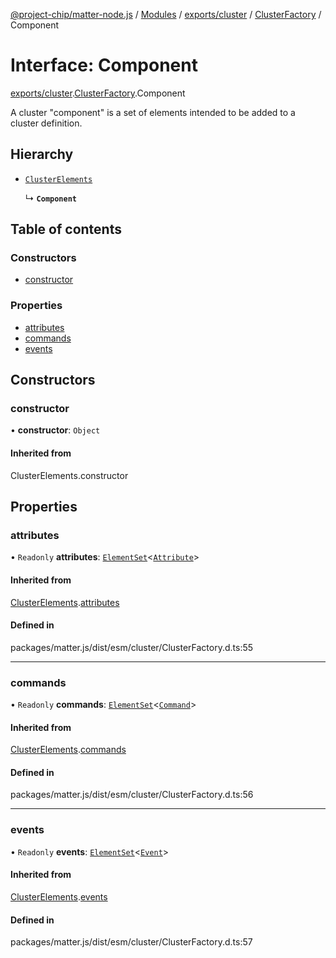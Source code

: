 [@project-chip/matter-node.js](../README.md) / [Modules](../modules.md) / [exports/cluster](../modules/exports_cluster.md) / [ClusterFactory](../modules/exports_cluster.ClusterFactory.md) / Component

# Interface: Component

[exports/cluster](../modules/exports_cluster.md).[ClusterFactory](../modules/exports_cluster.ClusterFactory.md).Component

A cluster "component" is a set of elements intended to be added to a
cluster definition.

## Hierarchy

- [`ClusterElements`](exports_cluster.ClusterFactory.ClusterElements.md)

  ↳ **`Component`**

## Table of contents

### Constructors

- [constructor](exports_cluster.ClusterFactory.Component.md#constructor)

### Properties

- [attributes](exports_cluster.ClusterFactory.Component.md#attributes)
- [commands](exports_cluster.ClusterFactory.Component.md#commands)
- [events](exports_cluster.ClusterFactory.Component.md#events)

## Constructors

### constructor

• **constructor**: `Object`

#### Inherited from

ClusterElements.constructor

## Properties

### attributes

• `Readonly` **attributes**: [`ElementSet`](../modules/exports_cluster.ClusterFactory.md#elementset)\<[`Attribute`](../modules/exports_cluster.ClusterFactory.md#attribute)\>

#### Inherited from

[ClusterElements](exports_cluster.ClusterFactory.ClusterElements.md).[attributes](exports_cluster.ClusterFactory.ClusterElements.md#attributes)

#### Defined in

packages/matter.js/dist/esm/cluster/ClusterFactory.d.ts:55

___

### commands

• `Readonly` **commands**: [`ElementSet`](../modules/exports_cluster.ClusterFactory.md#elementset)\<[`Command`](../modules/exports_cluster.ClusterFactory.md#command)\>

#### Inherited from

[ClusterElements](exports_cluster.ClusterFactory.ClusterElements.md).[commands](exports_cluster.ClusterFactory.ClusterElements.md#commands)

#### Defined in

packages/matter.js/dist/esm/cluster/ClusterFactory.d.ts:56

___

### events

• `Readonly` **events**: [`ElementSet`](../modules/exports_cluster.ClusterFactory.md#elementset)\<[`Event`](../modules/exports_cluster.ClusterFactory.md#event)\>

#### Inherited from

[ClusterElements](exports_cluster.ClusterFactory.ClusterElements.md).[events](exports_cluster.ClusterFactory.ClusterElements.md#events)

#### Defined in

packages/matter.js/dist/esm/cluster/ClusterFactory.d.ts:57
